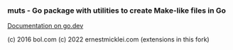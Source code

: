 ### muts - Go package with utilities to create Make-like files in Go

[Documentation on go.dev](https://pkg.go.dev/github.com/emicklei/muts)

(c) 2016 bol.com
(c) 2022 ernestmicklei.com (extensions in this fork)

